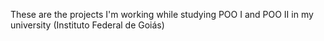 These are the projects I'm working while studying POO I and POO II in my university (Instituto Federal de Goiás)
